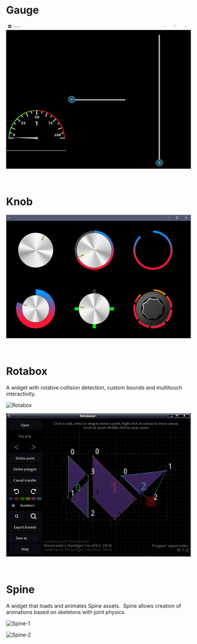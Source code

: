# Gauge

![Gauge](https://github.com/enteleform-presentations/-2017-07-22-Kivy/blob/master/Pages/Kivy%20Garden/Gauge.gif?raw=true)

&nbsp;  

# Knob

![Knob](https://github.com/enteleform-presentations/-2017-07-22-Kivy/blob/master/Pages/Kivy%20Garden/Knob.png?raw=true)

&nbsp;  

# Rotabox

A widget with rotative collision detection, custom bounds and multitouch interactivity.

![Rotabox](https://github.com/enteleform-presentations/-2017-07-22-Kivy/blob/master/Pages/Kivy%20Garden/Rotabox.gif?raw=true)

![Rotabox Editor](https://github.com/enteleform-presentations/-2017-07-22-Kivy/blob/master/Pages/Kivy%20Garden/Rotabox%20Editor.png?raw=true)

&nbsp;  

# Spine

A widget that loads and animates Spine assets.&nbsp; Spine allows creation of animations based on skeletons with joint physics.

![Spine-1](https://github.com/enteleform-presentations/-2017-07-22-Kivy/blob/master/Pages/Kivy%20Garden/Spine-1.gif?raw=true)

![Spine-2](https://github.com/enteleform-presentations/-2017-07-22-Kivy/blob/master/Pages/Kivy%20Garden/Spine-2.gif?raw=true)
